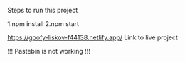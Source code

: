 Steps to run this project

1.npm install
2.npm start

https://goofy-liskov-f44138.netlify.app/ Link to live project

!!! Pastebin is not working !!!
